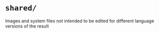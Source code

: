 # `shared/`

Images and system files not intended to be edited for different language versions of the result
